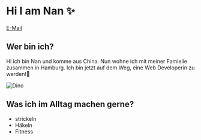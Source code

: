 # Hi I am Nan ✨

[E-Mail](caonanla@gmail.com)

## Wer bin ich?

Hi ich bin Nan und komme aus China. Nun wohne ich mit meiner Famielie zusammen in Hamburg. Ich bin jetzt auf dem Weg, eine Web Developerin zu werden!🚀

![Dino](https://github.com/saadeghi/saadeghi/blob/master/dino.gif?raw=true)

## Was ich im Alltag machen gerne?
- strickeln
- Häkeln
- Fitness
